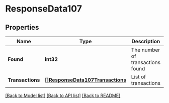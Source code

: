 # ResponseData107

## Properties
Name | Type | Description | Notes
------------ | ------------- | ------------- | -------------
**Found** | **int32** | The number of transactions found | [default to null]
**Transactions** | [**[]ResponseData107Transactions**](ResponseData107_transactions.md) | List of transactions | [default to null]

[[Back to Model list]](../README.md#documentation-for-models) [[Back to API list]](../README.md#documentation-for-api-endpoints) [[Back to README]](../README.md)

